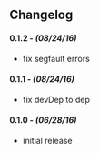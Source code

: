 

## Changelog

#### 0.1.2 - *(08/24/16)*
- fix segfault errors

#### 0.1.1 - *(08/24/16)*
- fix devDep to dep

#### 0.1.0 - *(06/28/16)*
- initial release
